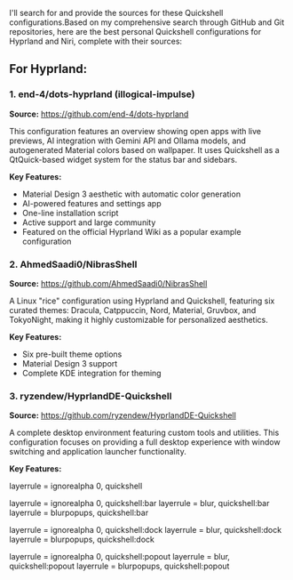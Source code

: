 I'll search for and provide the sources for these Quickshell configurations.Based on my comprehensive search through GitHub and Git repositories, here are the best personal Quickshell configurations for Hyprland and Niri, complete with their sources:

## **For Hyprland:**

### **1. end-4/dots-hyprland (illogical-impulse)**

**Source:** https://github.com/end-4/dots-hyprland

This configuration features an overview showing open apps with live previews, AI integration with Gemini API and Ollama models, and autogenerated Material colors based on wallpaper. It uses Quickshell as a QtQuick-based widget system for the status bar and sidebars.

**Key Features:**

- Material Design 3 aesthetic with automatic color generation
- AI-powered features and settings app
- One-line installation script
- Active support and large community
- Featured on the official Hyprland Wiki as a popular example configuration

### **2. AhmedSaadi0/NibrasShell**

**Source:** https://github.com/AhmedSaadi0/NibrasShell

A Linux "rice" configuration using Hyprland and Quickshell, featuring six curated themes: Dracula, Catppuccin, Nord, Material, Gruvbox, and TokyoNight, making it highly customizable for personalized aesthetics.

**Key Features:**

- Six pre-built theme options
- Material Design 3 support
- Complete KDE integration for theming

### **3. ryzendew/HyprlandDE-Quickshell**

**Source:** https://github.com/ryzendew/HyprlandDE-Quickshell

A complete desktop environment featuring custom tools and utilities. This configuration focuses on providing a full desktop experience with window switching and application launcher functionality.

**Key Features:**

layerrule = ignorealpha 0, quickshell

layerrule = ignorealpha 0, quickshell:bar
layerrule = blur, quickshell:bar
layerrule = blurpopups, quickshell:bar

layerrule = ignorealpha 0, quickshell:dock
layerrule = blur, quickshell:dock
layerrule = blurpopups, quickshell:dock

layerrule = ignorealpha 0, quickshell:popout
layerrule = blur, quickshell:popout
layerrule = blurpopups, quickshell:popout
